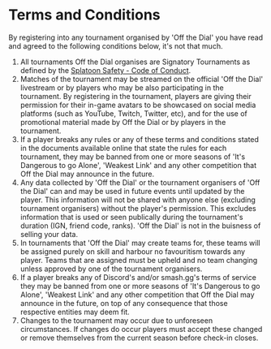 # Terms and Conditions
By registering into any tournament organised by 'Off the Dial' you have read and agreed to the following conditions below, it's not that much.

1. All tournaments Off the Dial organises are Signatory Tournaments as defined by the [Splatoon Safety - Code of Conduct](https://docs.google.com/document/d/1Pf6S25d2rFDAP5JUJzaVeEkb0OGYIaGo-LQ3KGXUOpA).
1. Matches of the tournament may be streamed on the official 'Off the Dial' livestream or by players who may be also participating in the tournament. By registering in the tournament, players are giving their permission for their in-game avatars to be showcased on social media platforms (such as YouTube, Twitch, Twitter, etc), and for the use of promotional material made by Off the Dial or by players in the tournament.
1. If a player breaks any rules or any of these terms and conditions stated in the documents available online that state the rules for each tournament, they may be banned from one or more seasons of 'It's Dangerous to go Alone', 'Weakest Link' and any other competition that Off the Dial may announce in the future.
1. Any data collected by 'Off the Dial' or the tournament organisers of 'Off the Dial' can and may be used in future events until updated by the player. This information will not be shared with anyone else (excluding tournament organisers) without the player's permission. This excludes information that is used or seen publically during the tournament's duration (IGN, friend code, ranks). 'Off the Dial' is not in the buisness of selling your data.
1. In tournaments that 'Off the Dial' may create teams for, these teams will be assigned purely on skill and harbour no favouritism towards any player. Teams that are assigned must be upheld and no team changing unless approved by one of the tournament organisers.
1. If a player breaks any of Discord's and/or smash.gg's terms of service they may be banned from one or more seasons of 'It's Dangerous to go Alone', 'Weakest Link' and any other competition that Off the Dial may announce in the future, on top of any consequence that those respective entities may deem fit.
1. Changes to the tournament may occur due to unforeseen circumstances. If changes do occur players must accept these changed or remove themselves from the current season before check-in closes.
